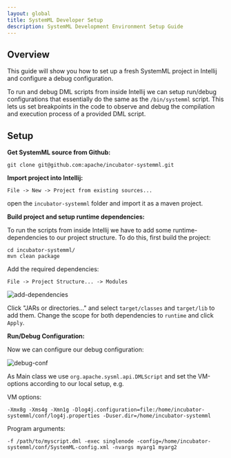 ```yaml
---
layout: global
title: SystemML Developer Setup
description: SystemML Development Environment Setup Guide
---
```

<!--
{% comment %}
Licensed to the Apache Software Foundation (ASF) under one or more
contributor license agreements.  See the NOTICE file distributed with
this work for additional information regarding copyright ownership.
The ASF licenses this file to you under the Apache License, Version 2.0
(the "License"); you may not use this file except in compliance with
the License.  You may obtain a copy of the License at

http://www.apache.org/licenses/LICENSE-2.0

Unless required by applicable law or agreed to in writing, software
distributed under the License is distributed on an "AS IS" BASIS,
WITHOUT WARRANTIES OR CONDITIONS OF ANY KIND, either express or implied.
See the License for the specific language governing permissions and
limitations under the License.
{% endcomment %}
-->

## Overview

This guide will show you how to set up a fresh SystemML project in Intellij and configure a debug configuration.
    
To run and debug DML scripts from inside Intellij we can setup run/debug configurations that essentially do the same as
the `/bin/systemml` script. This lets us set breakpoints in the code to observe and debug the compilation 
and execution process of a provided DML script.

## Setup

**Get SystemML source from Github:**

    git clone git@github.com:apache/incubator-systemml.git
    
**Import project into Intellij:**

    File -> New -> Project from existing sources...
    
open the `incubator-systemml` folder and import it as a maven project.
    
**Build project and setup runtime dependencies:**
    
To run the scripts from inside Intellij we have to add some runtime-dependencies to our project structure. 
To do this, first build the project:

    cd incubator-systemml/
    mvn clean package
    
Add the required dependencies:

    File -> Project Structure... -> Modules
    
![add-dependencies](img/devdocs/setup/add-dependencies.png "Add dependencies")

Click "JARs or directories..." and select `target/classes` and `target/lib` to add them. Change the 
scope for both dependencies to `runtime` and click `Apply`.

**Run/Debug Configuration:**

Now we can configure our debug configuration:

![debug-conf](img/devdocs/setup/debug-config.png "Debug Configuration Setup")

As Main class we use `org.apache.sysml.api.DMLScript` and set the VM-options according to our local setup, e.g.

VM options:  
    
`-Xmx8g -Xms4g -Xmn1g -Dlog4j.configuration=file:/home/incubator-systemml/conf/log4j.properties -Duser.dir=/home/incubator-systemml`
    
Program arguments: 

`-f /path/to/myscript.dml -exec singlenode -config=/home/incubator-systemml/conf/SystemML-config.xml -nvargs myarg1 myarg2`
    

    

    

